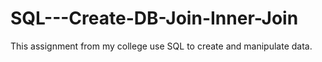 # SQL---Create-DB-Join-Inner-Join
This assignment from my college use SQL to create and manipulate data.
